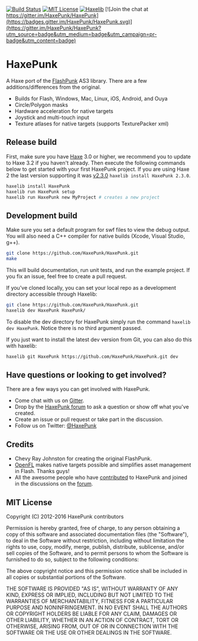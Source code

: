 [![Build Status](https://img.shields.io/travis/HaxePunk/HaxePunk/dev.svg?style=flat)](https://travis-ci.org/HaxePunk/HaxePunk)
[![MIT License](https://img.shields.io/badge/license-MIT-blue.svg?style=flat)](LICENSE)
[![Haxelib](https://img.shields.io/github/tag/haxepunk/haxepunk.svg?style=flat&label=haxelib)](http://lib.haxe.org/p/haxepunk)
[![Join the chat at https://gitter.im/HaxePunk/HaxePunk](https://badges.gitter.im/HaxePunk/HaxePunk.svg)](https://gitter.im/HaxePunk/HaxePunk?utm_source=badge&utm_medium=badge&utm_campaign=pr-badge&utm_content=badge)

# HaxePunk

A Haxe port of the [FlashPunk](http://useflashpunk.net) AS3 library. There are a few additions/differences from the original.

* Builds for Flash, Windows, Mac, Linux, iOS, Android, and Ouya
* Circle/Polygon masks
* Hardware acceleration for native targets
* Joystick and multi-touch input
* Texture atlases for native targets (supports TexturePacker xml)

## Release build

First, make sure you have [Haxe](http://haxe.org) 3.0 or higher, we recommend you to update to Haxe 3.2 if you haven't already. Then execute the following commands below to get started with your first HaxePunk project.
If you are using Haxe 2 the last version supporting it was [v2.3.0](https://github.com/HaxePunk/HaxePunk/releases/tag/v2.3.0) `haxelib install HaxePunk 2.3.0`.

```bash
haxelib install HaxePunk
haxelib run HaxePunk setup
haxelib run HaxePunk new MyProject # creates a new project
```

## Development build

Make sure you set a default program for swf files to view the debug output. You will also need a C++ compiler for native builds (Xcode, Visual Studio, g++).

```bash
git clone https://github.com/HaxePunk/HaxePunk.git
make
```

This will build documentation, run unit tests, and run the example project. If you fix an issue, feel free to create a pull request.

If you've cloned locally, you can set your local repo as a development directory accessible through Haxelib:

```bash
git clone https://github.com/HaxePunk/HaxePunk.git
haxelib dev HaxePunk HaxePunk/
```

To disable the dev directory for HaxePunk simply run the command `haxelib dev HaxePunk`. Notice there is no third argument passed.

If you just want to install the latest dev version from Git, you can also do this with haxelib:

```bash
haxelib git HaxePunk https://github.com/HaxePunk/HaxePunk.git dev
```

## Have questions or looking to get involved?

There are a few ways you can get involved with HaxePunk.

* Come chat with us on [Gitter](https://gitter.im/HaxePunk/HaxePunk).
*	Drop by the [HaxePunk forum](http://forum.haxepunk.com) to ask a question or show off what you've created.
*	Create an issue or pull request or take part in the discussion.
*	Follow us on Twitter: [@HaxePunk](https://twitter.com/intent/user?screen_name=HaxePunk)

## Credits

*	Chevy Ray Johnston for creating the original FlashPunk.
*	[OpenFL](http://www.openfl.org/) makes native targets possible and simplifies asset management in Flash. Thanks guys!
*	All the awesome people who have [contributed](https://github.com/HaxePunk/HaxePunk/graphs/contributors) to HaxePunk and joined in the discussions on the [forum](http://forum.haxepunk.com).

## MIT License

Copyright (C) 2012-2016 HaxePunk contributors

Permission is hereby granted, free of charge, to any person obtaining a copy of this software and associated documentation files (the "Software"), to deal in the Software without restriction, including without limitation the rights to use, copy, modify, merge, publish, distribute, sublicense, and/or sell copies of the Software, and to permit persons to whom the Software is furnished to do so, subject to the following conditions:

The above copyright notice and this permission notice shall be included in all copies or substantial portions of the Software.

THE SOFTWARE IS PROVIDED "AS IS", WITHOUT WARRANTY OF ANY KIND, EXPRESS OR IMPLIED, INCLUDING BUT NOT LIMITED TO THE WARRANTIES OF MERCHANTABILITY, FITNESS FOR A PARTICULAR PURPOSE AND NONINFRINGEMENT. IN NO EVENT SHALL THE AUTHORS OR COPYRIGHT HOLDERS BE LIABLE FOR ANY CLAIM, DAMAGES OR OTHER LIABILITY, WHETHER IN AN ACTION OF CONTRACT, TORT OR OTHERWISE, ARISING FROM, OUT OF OR IN CONNECTION WITH THE SOFTWARE OR THE USE OR OTHER DEALINGS IN THE SOFTWARE.
